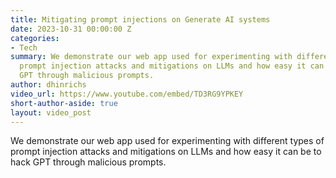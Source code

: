 ```yaml
---
title: Mitigating prompt injections on Generate AI systems
date: 2023-10-31 00:00:00 Z
categories:
- Tech
summary: We demonstrate our web app used for experimenting with different types of
  prompt injection attacks and mitigations on LLMs and how easy it can be to hack
  GPT through malicious prompts.
author: dhinrichs
video_url: https://www.youtube.com/embed/TD3RG9YPKEY
short-author-aside: true
layout: video_post
---
```


We demonstrate our web app used for experimenting with different types of prompt injection attacks and mitigations on LLMs and how easy it can be to hack GPT through malicious prompts.
